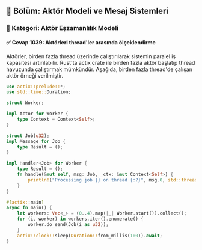 ## 📘 Bölüm: Aktör Modeli ve Mesaj Sistemleri  
### 🔹 Kategori: Aktör Eşzamanlılık Modeli  
#### ✅ Cevap 1039: Aktörleri thread'ler arasında ölçeklendirme

Aktörler, birden fazla thread üzerinde çalıştırılarak sistemin paralel iş kapasitesi artırılabilir. Rust'ta actix crate ile birden fazla aktör başlatıp thread havuzunda çalıştırmak mümkündür. Aşağıda, birden fazla thread'de çalışan aktör örneği verilmiştir.

```rust
use actix::prelude::*;
use std::time::Duration;

struct Worker;

impl Actor for Worker {
    type Context = Context<Self>;
}

struct Job(u32);
impl Message for Job {
    type Result = ();
}

impl Handler<Job> for Worker {
    type Result = ();
    fn handle(&mut self, msg: Job, _ctx: &mut Context<Self>) {
        println!("Processing job {} on thread {:?}", msg.0, std::thread::current().id());
    }
}

#[actix::main]
async fn main() {
    let workers: Vec<_> = (0..4).map(|_| Worker.start()).collect();
    for (i, worker) in workers.iter().enumerate() {
        worker.do_send(Job(i as u32));
    }
    actix::clock::sleep(Duration::from_millis(100)).await;
}
```
